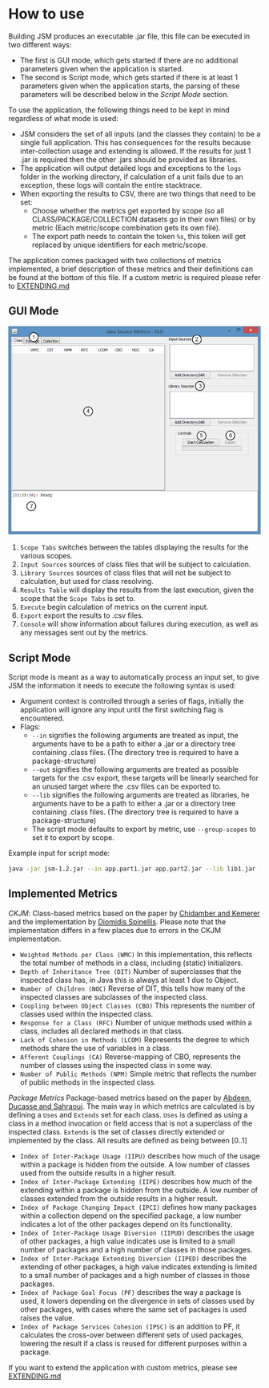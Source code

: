 How to use
============

Building JSM produces an executable .jar file, this file can be executed in two different ways:
* The first is GUI mode, which gets started if there are no additional parameters given when the application is started.
* The second is Script mode, which gets started if there is at least 1 parameters given when the application starts, the parsing of these parameters will be described below in the *Script Mode* section.

To use the application, the following things need to be kept in mind regardless of what mode is used:
* JSM considers the set of all inputs (and the classes they contain) to be a single full application. This has consequences for the results because inter-collection usage and extending is allowed. If the results for just 1 .jar is required then the other .jars should be provided as libraries.
* The application will output detailed logs and exceptions to the `logs` folder in the working directory, if calculation of a unit fails due to an exception, these logs will contain the entire stacktrace.
* When exporting the results to CSV, there are two things that need to be set:
  * Choose whether the metrics get exported by scope (so all CLASS/PACKAGE/COLLECTION datasets go in their own files) or by metric (Each metric/scope combination gets its own file).
  * The export path needs to contain the token `%s`, this token will get replaced by unique identifiers for each metric/scope.

The application comes packaged with two collections of metrics implemented, a brief description of these metrics and their definitions can be found at the bottom of this file. If a custom metric is required please refer to [EXTENDING.md](EXTENDING.md)

GUI Mode
------------

![GUI Legend](imgs/gui-legend.png)

1. `Scope Tabs` switches between the tables displaying the results for the various scopes.
2. `Input Sources` sources of class files that will be subject to calculation. 
3. `Library Sources` sources of class files that will not be subject to calculation, but used for class resolving.
4. `Results Table` will display the results from the last execution, given the scope that the `Scope Tabs` is set to.
5. `Execute` begin calculation of metrics on the current input.
6. `Export` export the results to .csv files.
7. `Console` will show information about failures during execution, as well as any messages sent out by the metrics.


Script Mode
------------

Script mode is meant as a way to automatically process an input set, to give JSM the information it needs to execute the following syntax is used:

* Argument context is controlled through a series of flags, initially the application will ignore any input until the first switching flag is encountered.
* Flags:
  * `--in` signifies the following arguments are treated as input, the arguments have to be a path to either a .jar or a directory tree containing .class files. (The directory tree is required to have a package-structure)
  * `--out` signifies the following arguments are treated as possible targets for the .csv export, these targets will be linearly searched for an unused target where the .csv files can be exported to.
  * `--lib` signifies the following arguments are treated as libraries, he arguments have to be a path to either a .jar or a directory tree containing .class files. (The directory tree is required to have a package-structure)
  * The script mode defaults to export by metric, use `--group-scopes` to set it to export by scope.

Example input for script mode:
```bash
java -jar jsm-1.2.jar --in app.part1.jar app.part2.jar --lib lib1.jar --out results/%s.csv --group-scopes
```


Implemented Metrics
------------

*CKJM*: Class-based metrics based on the paper by [Chidamber and Kemerer](http://ieeexplore.ieee.org/xpl/articleDetails.jsp?arnumber=295895) and the implementation by [Diomidis Spinellis](/dspinellis/ckjm). Please note that the implementation differs in a few places due to errors in the CKJM implementation.
* `Weighted Methods per Class (WMC)` In this implementation, this reflects the total number of methods in a class, including (static) initializers.
* `Depth of Inheritance Tree (DIT)` Number of superclasses that the inspected class has, in Java this is always at least 1 due to Object.
* `Number of Children (NOC)` Reverse of DIT, this tells how many of the inspected classes are subclasses of the inspected class.
* `Coupling between Object Classes (CBO)` This represents the number of classes used within the inspected class.
* `Response for a Class (RFC)` Number of unique methods used within a class, includes all declared methods in that class.
* `Lack of Cohesion in Methods (LCOM)` Represents the degree to which methods share the use of variables in a class.
* `Afferent Couplings (CA)` Reverse-mapping of CBO, represents the number of classes using the inspected class in some way.
* `Number of Public Methods (NPM)` Simple metric that reflects the number of public methods in the inspected class.

*Package Metrics* Package-based metrics based on the paper by [Abdeen, Ducasse and Sahraoui](http://ieeexplore.ieee.org/xpl/articleDetails.jsp?arnumber=6079866). The main way in which metrics are calculated is by defining a `Uses` and `Extends` set for each class. `Uses` is defined as using a class in a method invocation or field access that is not a superclass of the inspected class. `Extends` is the set of classes directly extended or implemented by the class. All results are defined as being between [0..1]
* `Index of Inter-Package Usage (IIPU)` describes how much of the usage within a package is hidden from the outside. A low number of classes used from the outside results in a higher result.
* `Index of Inter-Package Extending (IIPE)` describes how much of the extending within a package is hidden from the outside. A low number of classes extended from the outside results in a higher result.
* `Index of Package Changing Impact (IPCI)` defines how many packages within a collection depend on the specified package, a low number indicates a lot of the other packages depend on its functionality.
* `Index of Inter-Package Usage Diversion (IIPUD)` describes the usage of other packages, a high value indicates use is limited to a small number of packages and a high number of classes in those packages.
* `Index of Inter-Package Extending Diversion (IIPED)` describes the extending of other packages, a high value indicates extending is limited to a small number of packages and a high number of classes in those packages.
* `Index of Package Goal Focus (PF)` describes the way a package is used, it lowers depending on the divergence in sets of classes used by other packages, with cases where the same set of packages is used raises the value.
* `Index of Package Services Cohesion (IPSC)` is an addition to PF, it calculates the cross-over between different sets of used packages, lowering the result if a class is reused for different purposes within a package.

If you want to extend the application with custom metrics, please see [EXTENDING.md](EXTENDING.md)
